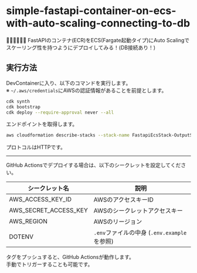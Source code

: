 # simple-fastapi-container-on-ecs-with-auto-scaling-connecting-to-db

🧟‍♂️🧟‍♂️🧟‍♂️ FastAPIのコンテナ(ECR)をECS(Fargate起動タイプ)にAuto Scalingでスケーリング性を持つようにデプロイしてみる！(DB接続あり！)  

## 実行方法

DevContainerに入り、以下のコマンドを実行します。  
※ `~/.aws/credentials`にAWSの認証情報があることを前提とします。  

```bash
cdk synth
cdk bootstrap
cdk deploy --require-approval never --all
```

エンドポイントを取得します。  

```bash
aws cloudformation describe-stacks --stack-name FastapiEcsStack-OutputStack --query 'Stacks[0].Outputs[?OutputKey==`LoadBalancerDNS`].OutputValue' --output text
```

プロトコルはHTTPです。  

---

GitHub Actionsでデプロイする場合は、以下のシークレットを設定してください。  

| シークレット名 | 説明 |
| --- | --- |
| AWS_ACCESS_KEY_ID | AWSのアクセスキーID |
| AWS_SECRET_ACCESS_KEY | AWSのシークレットアクセスキー |
| AWS_REGION | AWSのリージョン |
| DOTENV | `.env`ファイルの中身 (`.env.example`を参照) |

タグをプッシュすると、GitHub Actionsが動作します。  
手動でトリガーすることも可能です。  
